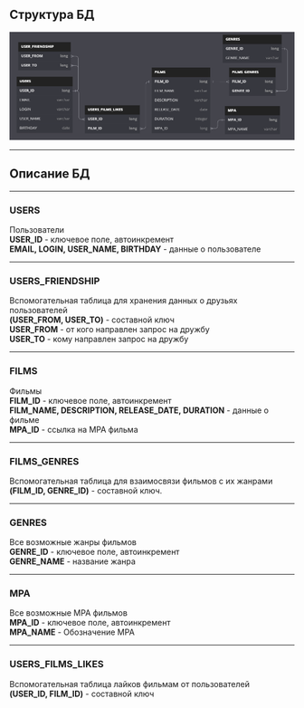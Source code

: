 ## Структура БД

![Схема базы данных](DB_Structure.png)

---

## Описание БД

---

### USERS
Пользователи<br>
<b>USER_ID</b> - ключевое поле, автоинкремент<br>
<b>EMAIL, LOGIN, USER_NAME, BIRTHDAY</b> - данные о пользователе

---

### USERS_FRIENDSHIP
Вспомогательная таблица для хранения данных о друзьях пользователей<br>
<b>(USER_FROM, USER_TO)</b> - составной ключ<br>
<b>USER_FROM</b> - от кого направлен запрос на дружбу<br>
<b>USER_TO</b> - кому направлен запрос на дружбу

---

### FILMS
Фильмы<br>
<b>FILM_ID</b> - ключевое поле, автоинкремент<br>
<b>FILM_NAME, DESCRIPTION, RELEASE_DATE, DURATION</b> - данные о фильме<br>
<b>MPA_ID</b> - ссылка на MPA фильма

---

### FILMS_GENRES
Вспомогательная таблица для взаимосвязи фильмов с их жанрами<br>
<b>(FILM_ID, GENRE_ID)</b> - составной ключ.

---

### GENRES
Все возможные жанры фильмов<br>
<b>GENRE_ID</b> - ключевое поле, автоинкремент<br>
<b>GENRE_NAME</b> - название жанра

---

### MPA
Все возможные MPA фильмов<br>
<b>MPA_ID</b> - ключевое поле, автоинкремент<br>
<b>MPA_NAME</b> - Обозначение MPA

---

### USERS_FILMS_LIKES
Вспомогательная таблица лайков фильмам от пользователей<br>
<b>(USER_ID, FILM_ID)</b> - составной ключ